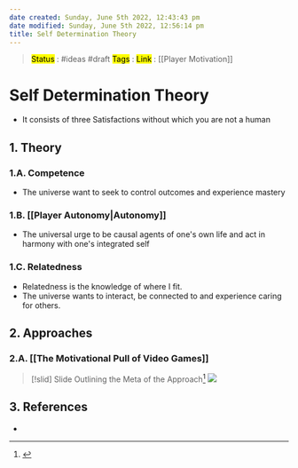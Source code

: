 ```yaml
---
date created: Sunday, June 5th 2022, 12:43:43 pm
date modified: Sunday, June 5th 2022, 12:56:14 pm
title: Self Determination Theory
---
```

> <mark class="hltr-blue">Status</mark> : #ideas #draft
> <mark class="hltr-cyan">Tags</mark> :
> <mark class="hltr-green">Link</mark> : [[Player Motivation]]

# Self Determination Theory

+ It consists of three Satisfactions without which you are not a human

## 1. Theory

### 1.A. Competence

+ The universe want to seek to control outcomes and experience mastery

### 1.B. [[Player Autonomy|Autonomy]]

+ The universal urge to be causal agents of one's own life and act in harmony with one's integrated self

### 1.C. Relatedness

+ Relatedness is the knowledge of where I fit.
+ The universe wants to interact, be connected to and experience caring for others.

## 2. Approaches

### 2.A. [[The Motivational Pull of Video Games]]

>[!slid] Slide Outlining the Meta of the Approach[^1]
>![](https://i.imgur.com/QHRIf8G.png)

## 3. References

+ [](https://www.youtube.com/watch?v=rrkrvAUbU9Y)

[^1]: [](https://youtu.be/Lg2GndSat1E?t=2603)